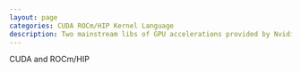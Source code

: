 ```yaml
---
layout: page
categories: CUDA ROCm/HIP Kernel Language
description: Two mainstream libs of GPU accelerations provided by Nvidia and AMD. They are so-called kernel languages, which means acceleration is done by lunch kernel codes on GPU card's Stream Multiprocessors (SMs).
---
```


CUDA and ROCm/HIP

